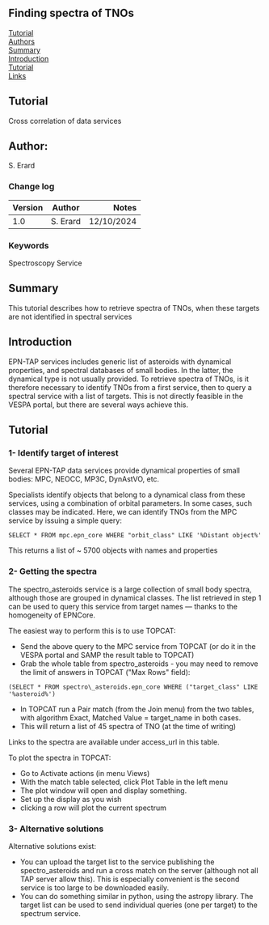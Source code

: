 ## Finding spectra of TNOs

[Tutorial](#use-case)  
[Authors](#author)  
[Summary](#summary)  
[Introduction](#introduction)  
[Tutorial](#tutorial)  
[Links](#links)  


## Tutorial
Cross correlation of data services

## Author:

S. Erard

### Change log

| Version       | Author        | Notes  |
| ------------- |:-------------:| -----: |
| 1.0           | S. Erard      | 12/10/2024  |





### Keywords
Spectroscopy
Service

## Summary
This tutorial describes how to retrieve spectra of TNOs, when these targets are not identified in spectral services

## Introduction

EPN-TAP services includes generic list of asteroids with dynamical properties, and spectral databases of small bodies. In the latter, the dynamical type is not usually provided. To retrieve spectra of TNOs, is it therefore necessary to identify TNOs from a first service, then to query a spectral service with a list of targets. This is not directly feasible in the VESPA portal, but there are several ways achieve this.


## Tutorial

 
### 1- Identify target of interest

Several EPN-TAP data services provide dynamical properties of small bodies: MPC, NEOCC, MP3C, DynAstVO, etc.

Specialists identify objects that belong to a dynamical class from these services, using a combination of orbital parameters. In some cases, such classes may be indicated. Here, we can identify TNOs from the MPC service by issuing a simple query: 

``
SELECT * FROM mpc.epn_core WHERE "orbit_class" LIKE '%Distant object%' 
``

This returns a list of ~ 5700 objects with names and properties


### 2- Getting the spectra

The spectro\_asteroids service is a large collection of small body spectra, although those are grouped in dynamical classes.
The list retrieved in step 1 can be used to query this service from target names — thanks to the homogeneity of EPNCore. 

The easiest way to perform this is to use TOPCAT:

* Send the above query to the MPC service from TOPCAT (or do it in the VESPA portal and SAMP the result table to TOPCAT)
* Grab the whole table from spectro\_asteroids - you may need to remove the limit of answers in TOPCAT ("Max Rows" field):

``
(SELECT * FROM spectro\_asteroids.epn_core WHERE ("target_class" LIKE '%asteroid%')
``

* In TOPCAT run a Pair match (from the Join menu) from the two tables, with algorithm Exact, Matched Value = target_name in both cases.
* This will return a list of 45 spectra of TNO (at the time of writing)

Links to the spectra are available under access\_url in this table.

To plot the spectra in TOPCAT:

* Go to Activate actions (in menu Views)
* With the match table selected, click Plot Table in the left menu
* The plot window will open and display something. 
* Set up the display as you wish
* clicking a row will plot the current spectrum


### 3- Alternative solutions
 
Alternative solutions exist:

* You can upload the target list to the service publishing the spectro\_asteroids and run a cross match on the server (although not all TAP server allow this). This is especially convenient is the second service is too large to be downloaded easily.
* You can do something similar in python, using the astropy library. The target list can be used to send individual queries (one per target) to the spectrum service.




